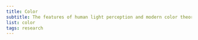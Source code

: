 ```yaml
---
title: Color
subtitle: The features of human light perception and modern color theory
list: color
tags: research
---
```


